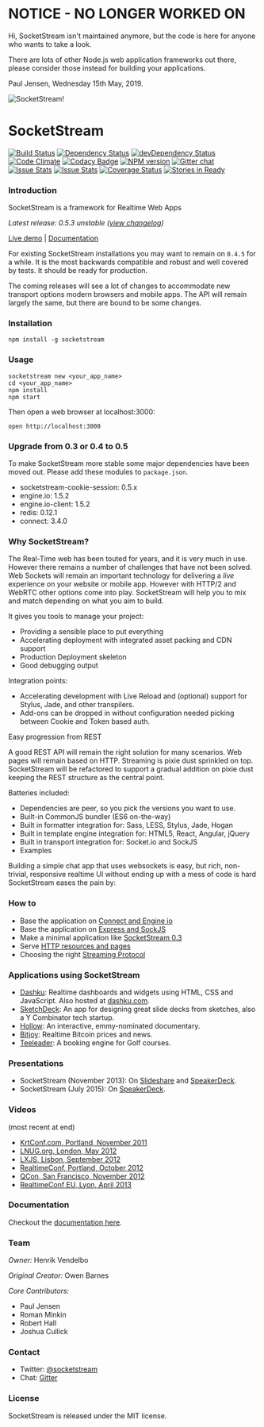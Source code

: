 # NOTICE - NO LONGER WORKED ON

Hi, SocketStream isn't maintained anymore, but the code is here for anyone who wants to take a look.

There are lots of other Node.js web application frameworks out there, please consider those instead for building your applications.

Paul Jensen, Wednesday 15th May, 2019.

![SocketStream!](https://github.com/socketstream/socketstream/raw/master/new_project/client/static/images/logo.png)

# SocketStream
[![Build Status](https://api.travis-ci.org/socketstream/socketstream.svg?branch=master)](https://travis-ci.org/socketstream/socketstream) [![Dependency Status](https://david-dm.org/socketstream/socketstream.svg)](https://david-dm.org/socketstream/socketstream#info=dependencies) [![devDependency Status](https://david-dm.org/socketstream/socketstream/dev-status.svg)](https://david-dm.org/socketstream/socketstream#info=devDependencies) [![Code Climate](https://codeclimate.com/github/socketstream/socketstream.svg)](https://codeclimate.com/github/socketstream/socketstream) [![Codacy Badge](https://www.codacy.com/project/badge/802df47157c84beca4c3dbcda76bc553)](https://www.codacy.com/public/paulbjensen_2636/socketstream) [![NPM version](https://badge.fury.io/js/socketstream.svg)](http://badge.fury.io/js/socketstream) [![Gitter chat](https://badges.gitter.im/socketstream.svg)](https://gitter.im/socketstream/socketstream)
[![Issue Stats](http://issuestats.com/github/socketstream/socketstream/badge/pr)](http://issuestats.com/github/socketstream/socketstream)
[![Issue Stats](http://issuestats.com/github/socketstream/socketstream/badge/issue)](http://issuestats.com/github/socketstream/socketstream)
[![Coverage Status](https://img.shields.io/coveralls/socketstream/socketstream.svg)](https://coveralls.io/r/socketstream/socketstream?branch=master)
[![Stories in Ready](https://badge.waffle.io/socketstream/socketstream.png?label=ready&title=Ready)](https://waffle.io/socketstream/socketstream)


### Introduction

SocketStream is a framework for Realtime Web Apps

_Latest release: 0.5.3 unstable ([view changelog](CHANGELOG.md))_

[Live demo](http://demo.socketstream.com) | [Documentation](http://socketstream.github.io/socketstream/docs/)

For existing SocketStream installations you may want to remain on `0.4.5` for a while. It is the most backwards compatible
and robust and  well covered by tests. It should be ready for production.

The coming releases will see a lot of changes to accommodate new transport options modern browsers and mobile apps. The API
will remain largely the same, but there are bound to be some changes.

### Installation

    npm install -g socketstream

### Usage

    socketstream new <your_app_name>
    cd <your_app_name>
    npm install
    npm start

Then open a web browser at localhost:3000:

    open http://localhost:3000

### Upgrade from 0.3 or 0.4 to 0.5

To make SocketStream more stable some major dependencies have been moved out. Please add these modules to `package.json`.

* socketstream-cookie-session: 0.5.x
* engine.io: 1.5.2
* engine.io-client: 1.5.2
* redis: 0.12.1
* connect: 3.4.0

### Why SocketStream?

The Real-Time web has been touted for years, and it is very much in use. However there remains a number of challenges that have not been solved.
Web Sockets will remain an important technology for delivering a _live_ experience on your website or mobile app. However with HTTP/2 and WebRTC
other options come into play. SocketStream will help you to mix and match depending on what you aim to build.

It gives you tools to manage your project:

* Providing a sensible place to put everything
* Accelerating deployment with integrated asset packing and CDN support
* Production Deployment skeleton
* Good debugging output

Integration points:

* Accelerating development with Live Reload and (optional) support for Stylus, Jade, and other transpilers.
* Add-ons can be dropped in without configuration needed picking between Cookie and Token based auth.

Easy progression from REST

A good REST API will remain the right solution for many scenarios. Web pages will remain based on HTTP. Streaming is pixie dust sprinkled on top. SocketStream will be refactored to support a gradual addition on pixie dust keeping the REST structure as the central point.

Batteries included:

* Dependencies are peer, so you pick the versions you want to use.
* Built-in CommonJS bundler (ES6 on-the-way)
* Built in formatter integration for: Sass, LESS, Stylus, Jade, Hogan
* Built in template engine integration for: HTML5, React, Angular, jQuery
* Built in transport integration for: Socket.io and SockJS
* Examples

Building a simple chat app that uses websockets is easy, but rich, non-trivial, responsive realtime UI without ending up with a mess of code is hard SocketStream eases the pain by:

### How to

* Base the application on [Connect and Engine io](https://github.com/socketstream/ss-examples/tree/master/connect-and-engineio)
* Base the application on [Express and SockJS](https://github.com/socketstream/ss-examples/tree/master/express-4-and-js)
* Make a minimal application like [SocketStream 0.3](https://github.com/socketstream/ss-examples/tree/master/legacy-app)
* Serve [HTTP resources and pages](http://socketstream.github.io/socketstream/docs/#/tutorials/serving_http_resources)
* Choosing the right [Streaming Protocol](http://socketstream.github.io/socketstream/docs/#/tutorials/choosing_protocol)

### Applications using SocketStream

- [Dashku](https://github.com/Anephenix/dashku): Realtime dashboards and widgets using HTML, CSS and JavaScript. Also hosted at [dashku.com](https://dashku.com).
- [SketchDeck](http://sketchdeck.com): An app for designing great slide decks from sketches, also a Y Combinator tech startup.
- [Hollow](http://hollowdocumentary.com/): An interactive, emmy-nominated documentary.
- [Bitjoy](http://bitjoy.org/): Realtime Bitcoin prices and news.
- [Teeleader](http://www.teeleader.com): A booking engine for Golf courses.

### Presentations

- SocketStream (November 2013): On [Slideshare](http://www.slideshare.net/paulbjensen/socketstream-28194445) and [SpeakerDeck](https://speakerdeck.com/paulbjensen/socketstream).
- SocketStream (July 2015): On [SpeakerDeck](https://speakerdeck.com/paulbjensen/socketstream-nyccamp-2015).

### Videos

(most recent at end)

* [KrtConf.com, Portland, November 2011](http://2011.krtconf.com/videos/owen_barnes)
* [LNUG.org, London, May 2012](http://vimeo.com/43027679)
* [LXJS, Lisbon, September 2012](http://www.youtube.com/watch?v=LOS1lpWXphs)
* [RealtimeConf, Portland, October 2012](http://2012.realtimeconf.com/video/owen-barnes)
* [QCon, San Francisco, November 2012](http://www.infoq.com/presentations/SocketStream)
* [RealtimeConf EU, Lyon, April 2013](https://www.youtube.com/watch?v=76ZSp3OtCTM)

### Documentation

Checkout the [documentation here](http://socketstream.github.io/socketstream/docs/#/tutorials).


### Team

*Owner:* Henrik Vendelbo

*Original Creator:* Owen Barnes

*Core Contributors:*

- Paul Jensen
- Roman Minkin
- Robert Hall
- Joshua Cullick

### Contact

- Twitter: [@socketstream](http://twitter.com/#!/socketstream)  
- Chat: [Gitter](https://gitter.im/socketstream/socketstream)

### License

SocketStream is released under the MIT license.
